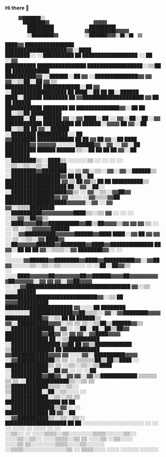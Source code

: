 ### Hi there 👋

<!--
**TimofteRazvan/TimofteRazvan** is a ✨ _special_ ✨ repository because its `README.md` (this file) appears on your GitHub profile.

Here are some ideas to get you started:

- 🔭 I’m currently working on ...
- 🌱 I’m currently learning ...
- 👯 I’m looking to collaborate on ...
- 🤔 I’m looking for help with ...
- 💬 Ask me about ...
- 📫 How to reach me: ...
- 😄 Pronouns: ...
- ⚡ Fun fact: ...
-->

          ▓▓████████░░                                                                                                                                                                      
            ██████████▓▓                    ▓▓▓▓▓▓                                                                                                                                          
              ████████████                ████████████                                                                                                                                      
              ████████████              ▓▓████████████▓▓▓▓▓▓                                                                                                                                
              ░░██████████▓▓            ░░████████▓▓▓▓░░██░░██  ▒▒                                                                                                                          
  ████▓▓        ████████████████          ████████████████████▓▓░░████                                                                                                                      
████████░░      ░░██████████  ██            ██████████████████    ░░      ██  ░░▓▓                                                                                                          
██████████          ████████████████          ██████████████████░░▒▒██  ██  ████████████                                                                                                    
██████████▓▓        ░░██████░░██  ▓▓            ░░██████████████▓▓    ▓▓  ▓▓░░▒▒██░░██  ▓▓  ▒▒                                                                                              
  ████████████        ████████████░░██  ▓▓        ░░██████████████████  ██  ████░░██  ██  ██░░██████                                                                                        
    ████░░██████        ████████  ██                  ▓▓████████████████████    ▓▓      ██  ██    ██████                                                                                    
      ████████████        ████████              ██              ██████████████▓▓░░██  ██  ██░░▒▒██  ██████████                                                                              
      ██████░░██░░        ██████  ▓▓            ░░▓▓                ████░░██      ░░              ▓▓░░██░░██░░▓▓                                                                            
      ████████████          ██████████      ██            ██████░░▓▓▓▓  ██    ▓▓░░██      ██░░▒▒██  ██  ▓▓░░██████                                                                          
      ░░████████              ██████████                          ░░                                          ██                                                                            
        ▓▓████████                ████████████  ██                      ██  ▓▓    ██                    ▓▓░░██  ████                                                                        
          ████████▓▓  ▓▓▓▓▓▓      ░░░░░░██████▓▓░░▓▓                    ░░                                    ▓▓░░██                                                                        
            ██████████  ██████              ██████                            ▒▒░░██  ██  ██        ██  ▓▓░░██  ████████                                                                    
            ░░████████▒▒░░████▒▒            ░░░░░░          ▒▒                ░░  ░░  ░░  ░░        ░░▒▒░░▒▒░░▒▒░░██████                                                                    
              ░░████████▓▓████████                          ░░                                  ▒▒  ▓▓░░▒▒░░▓▓░░▓▓░░██████▒▒                                                                
                ░░████████████████▓▓                                                                              ██  ██░░██                                                                
                    ██████████████████                ▓▓          ▒▒    ██  ▓▓▒▒  ██  ██                            ██████████▒▒                                                            
                    ████████████████████                                                                              ██░░▓▓░░██░░                                                          
                    ░░██████████████████▓▓▒▒        ░░                                                              ▓▓░░▒▒░░▓▓██▓▓                                                          
                          ████████████████▓▓  ▓▓                                                                ░░░░    ░░▓▓▒▒▒▒▓▓██                                                        
                          ████████████████████▓▓▓▓▓▓░░▓▓                                                ░░          ▓▓  ▓▓░░▒▒▒▒████████                                                    
                          ░░██████████▓▓▓▓▓▓▓▓▓▓████▒▒░░▒▒  ▓▓              ░░                                      ░░  ░░  ░░▒▒▓▓▒▒██▓▓▒▒                                                  
                              ░░████▓▓▓▓██▓▓██████████▓▓██▒▒██▓▓▓▓▒▒▓▓  ▓▓  ▓▓    ▒▒        ░░                      ░░  ▒▒  ░░▒▒▓▓▓▓▓▓██████                                                
                                    ░░  ░░▓▓██████████▓▓▓▓▓▓██████▓▓████  ████░░▓▓  ██  ▓▓  ▓▓              ░░            ▒▒  ░░▒▒░░▓▓  ████▓▓                                              
                                                  ░░██▓▓▓▓▓▓██████▓▓████████▓▓████▓▓██████████████  ██  ▓▓░░██  ██  ██  ▓▓░░▒▒▒▒░░▓▓  ████████▓▓░░  ░░                                      
                                            ░░      ░░░░░░▓▓██████▓▓████████▓▓████▓▓██████████▓▓░░▓▓██▓▓░░░░░░▒▒░░▒▒░░▒▒░░░░░░░░  ░░  ░░██░░██▓▓▒▒                                          
                                                  ░░        ░░░░████▓▓▓▓▓▓██▓▓▓▓▓▓▓▓██▓▓██████▓▓▓▓██▓▓▓▓▓▓▓▓▓▓██▓▓▓▓▓▓░░▓▓            ▓▓  ▓▓░░▓▓██▓▓▓▓                                      
                                            ░░                    ░░            ▓▓██████████████████████████████████  ▓▓░░▒▒                  ░░░░██████                                    
                                                                                          ██████████████████████████████▓▓░░▒▒            ██  ▓▓▓▓██████████                                
                                                                                                  ██████████████████████  ▓▓                  ░░░░██  ████████                              
                                                                                                  ░░░░░░░░██████████████▓▓██▒▒▒▒░░              ▓▓░░▓▓████████▓▓▓▓                          
                                                                                                              ████████████▓▓░░▒▒                      ██  ██  ██████▒▒                      
                                                                                                              ▓▓░░██████████▓▓▓▓░░▒▒  ▒▒            ▒▒░░▒▒██▒▒██████▓▓▒▒                    
                                                                                                                  ░░██████████████░░▓▓░░                ░░██░░██░░██▒▒██▓▓                  
                                                                                                                      ████████████▓▓██▓▓  ▒▒                ▓▓  ▓▓░░▓▓████▓▓▓▓              
                                                                                                                        ██████████████  ██                          ░░▒▒██████████          
                                                                                                                          ░░████████████████  ▓▓██              ██  ▓▓▒▒████████████        
                                                                                                                              ▒▒██████████████                          ██  ████████████    
                                                                                                                                ▓▓████████████▓▓▓▓  ▓▓                ░░░░▓▓░░██████████▓▓▓▓
                                                                                                                                ░░▓▓████████████▒▒  ▒▒                ░░  ▒▒▒▒▒▒██▒▒██▒▒████
                                                                                                                                  ░░  ██████████████▒▒  ▒▒                  ░░▒▒░░▒▒░░▒▒████
                                                                                                                                      ░░████████████░░██  ▓▓                  ░░  ░░  ░░██  
                                                                                                                                        ░░██████████▓▓██▓▓░░▓▓                        ▓▓░░▓▓
                                                                                                                                          ▒▒████████████  ▒▒▒▒▒▒                      ▒▒  ▒▒
                                                                                                                                            ░░██████████████▒▒░░▒▒  ▒▒                      
                                                                                                                                              ▒▒████████████▒▒▒▒░░▒▒░░                      
                                                                                                                                                ▒▒██████████░░██░░▒▒░░░░  ░░                
                                                                                                                                                  ░░████████████░░▒▒░░▒▒  ▒▒                
                                                                                                                                                      ██████████████████  ██  ██            
                                                                                                                                                      ░░██████████████▒▒▓▓░░  ░░            
                                                                                                                                                          ██████████████  ██  ▓▓░░██        
                                                                                                                                                          ░░▓▓██████████▒▒░░▒▒░░▒▒░░        
                                                                                                                                                                ████████████████████  ██  ██
                                                                                                                                                                ░░░░░░░░░░░░░░░░░░░░  ░░  ░░
                                            ░░                            ░░░░                                        ░░    ░░░░    ░░        ░░                                            
                                          ░░▒▒░░  ░░  ░░░░▒▒▒▒░░▒▒░░░░░░░░▒▒▒▒░░░░░░▒▒░░  ░░░░▒▒░░▒▒░░      ░░░░▒▒▒▒░░▒▒  ▒▒  ░░░░▒▒    ░░▒▒░░░░                                            
                                          ░░░░▒▒  ▒▒░░░░░░░░▒▒▒▒░░░░▒▒░░░░░░    ░░▒▒▒▒░░░░░░░░░░░░░░▒▒      ░░  ▒▒▒▒░░░░  ░░░░  ░░░░░░    ░░░░░░                                            
